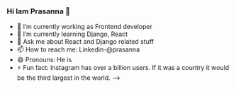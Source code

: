 ### Hi Iam Prasanna 👋

- 🔭 I’m currently working as Frontend developer
- 🌱 I’m currently learning Django, React
- 💬 Ask me about React and Django related stuff
- 📫 How to reach me: Linkedin-@prasanna
- 😄 Pronouns: He is
- ⚡ Fun fact: Instagram has over a billion users. If it was a country it would be the third largest in the world.
-->
